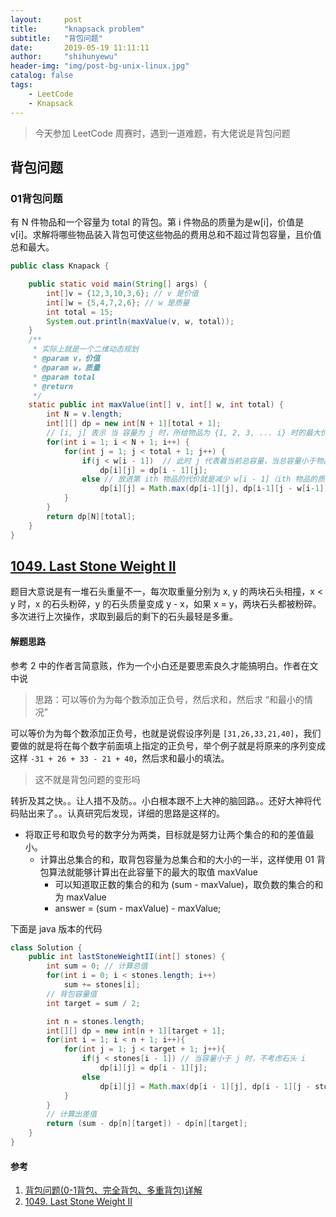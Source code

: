 ```yaml
---
layout:     post
title:      "knapsack problem"
subtitle:   "背包问题"
date:       2019-05-19 11:11:11
author:     "shihunyewu"
header-img: "img/post-bg-unix-linux.jpg"
catalog: false
tags:
    - LeetCode
    - Knapsack
---
```


> 今天参加 LeetCode 周赛时，遇到一道难题，有大佬说是背包问题

## 背包问题
### 01背包问题
有 N 件物品和一个容量为 total 的背包。第 i 件物品的质量为是w[i]，价值是v[i]。求解将哪些物品装入背包可使这些物品的费用总和不超过背包容量，且价值总和最大。
```java
public class Knapack {

	public static void main(String[] args) {
		int[]v = {12,3,10,3,6}; // v 是价值
		int[]w = {5,4,7,2,6}; // w 是质量
		int total = 15;
		System.out.println(maxValue(v, w, total));
	}
	/**
	 * 实际上就是一个二维动态规划
	 * @param v，价值
	 * @param w，质量
	 * @param total
	 * @return
	 */
	static public int maxValue(int[] v, int[] w, int total) {
		int N = v.length;
		int[][] dp = new int[N + 1][total + 1];
		// [i, j] 表示 当 容量为 j 时，所给物品为 {1, 2, 3, ... i} 时的最大价值
		for(int i = 1; i < N + 1; i++) {
			for(int j = 1; j < total + 1; j++) {
				if(j < w[i - 1])  // 此时 j 代表着当前总容量，当总容量小于物品 i 的容量时，直接不考虑物品 i
					dp[i][j] = dp[i - 1][j];
				else // 放进第 ith 物品的代价就是减少 w[i - 1]（ith 物品的质量） 后的最大收益  f[i-1][j-w[i]] 加上 v[i -1]（ith 物品的价值）
					dp[i][j] = Math.max(dp[i-1][j], dp[i-1][j - w[i-1]] + v[i-1]);
			}
		}
		return dp[N][total];
	}
}
```

## [1049. Last Stone Weight II](https://leetcode.com/contest/weekly-contest-137/problems/last-stone-weight-ii/)
题目大意说是有一堆石头重量不一，每次取重量分别为 x, y 的两块石头相撞，x < y 时，x 的石头粉碎，y 的石头质量变成 y - x，如果 x = y，两块石头都被粉碎。多次进行上次操作，求取到最后的剩下的石头最轻是多重。

#### 解题思路
参考 2 中的作者言简意赅，作为一个小白还是要思索良久才能搞明白。作者在文中说
> 思路：可以等价为为每个数添加正负号，然后求和，然后求 “和最小的情况”

可以等价为为每个数添加正负号，也就是说假设序列是 `[31,26,33,21,40]`，我们要做的就是将在每个数字前面填上指定的正负号，举个例子就是将原来的序列变成这样 `-31 + 26 + 33 - 21 + 40`，然后求和最小的填法。

> 这不就是背包问题的变形吗

转折及其之快。。让人措不及防。。小白根本跟不上大神的脑回路。。还好大神将代码贴出来了。。认真研究后发现，详细的思路是这样的。
- 将取正号和取负号的数字分为两类，目标就是努力让两个集合的和的差值最小。
	- 计算出总集合的和，取背包容量为总集合和的大小的一半，这样使用 01 背包算法就能够计算出在此容量下的最大的取值 maxValue
		- 可以知道取正数的集合的和为 (sum - maxValue)，取负数的集合的和为 maxValue
		- answer = (sum - maxValue) - maxValue;

下面是 java 版本的代码
```java
class Solution {
    public int lastStoneWeightII(int[] stones) {
        int sum = 0; // 计算总值
        for(int i = 0; i < stones.length; i++)
            sum += stones[i];
        // 背包容量值
        int target = sum / 2;

        int n = stones.length;
        int[][] dp = new int[n + 1][target + 1];
        for(int i = 1; i < n + 1; i++){
            for(int j = 1; j < target + 1; j++){
                if(j < stones[i - 1]) // 当容量小于 j 时，不考虑石头 i
                    dp[i][j] = dp[i - 1][j];
                else
                    dp[i][j] = Math.max(dp[i - 1][j], dp[i - 1][j - stones[i - 1]] + stones[i - 1]);
            }
        }
		// 计算出差值
        return (sum - dp[n][target]) - dp[n][target];
    }
}
```
#### 参考
1. [背包问题(0-1背包、完全背包、多重背包)详解](https://blog.csdn.net/huanghaocs/article/details/77920358)
2. [1049. Last Stone Weight II](https://blog.csdn.net/zjucor/article/details/90341208)



